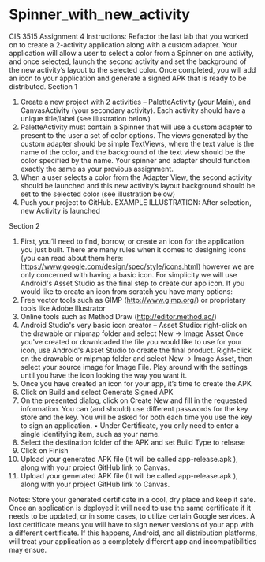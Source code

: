 # Spinner_with_new_activity

CIS 3515 Assignment 4
Instructions: Refactor the last lab that you worked on to create a 2-activity application along with a custom adapter. Your application will allow a user to select a color from a Spinner on one activity, and once selected, launch the second activity and set the background of the new activity’s layout to the selected color. Once completed, you will add an icon to your application and generate a signed APK that is ready to be distributed.
Section 1
1. Create a new project with 2 activities – PaletteActivity (your Main), and CanvasActivity (your secondary activity). Each activity should have a unique title/label (see illustration below)
2. PaletteActivity must contain a Spinner that will use a custom adapter to present to the user a set of color options. The views generated by the custom adapter should be simple TextViews, where the text value is the name of the color, and the background of the text view should be the color specified by the name. Your spinner and adapter should function exactly the same as your previous assignment.
3. When a user selects a color from the Adapter View, the second activity should be launched and this new activity’s layout background should be set to the selected color (see illustration below)
4. Push your project to GitHub. EXAMPLE ILLUSTRATION:
  After selection, new Activity is launched
 
 Section 2
1. First, you’ll need to find, borrow, or create an icon for the application you just built. There are many rules when it comes to designing icons (you can read about them here: https://www.google.com/design/spec/style/icons.html) however we are only concerned with having a basic icon. For simplicity we will use Android's Asset Studio as the final step to create our app icon.
If you would like to create an icon from scratch you have many options:
1. Free vector tools such as GIMP (http://www.gimp.org/) or proprietary tools like Adobe Illustrator
2. Online tools such as Method Draw (http://editor.method.ac/)
3. Android Studio's very basic icon creator – Asset Studio: right-click on the drawable
or mipmap folder and select New → Image Asset
Once you've created or downloaded the file you would like to use for your icon, use Android's Asset Studio to create the final product. Right-click on the drawable or mipmap folder and select New → Image Asset, then select your source image for Image File. Play around with the settings until you have the icon looking the way you want it.
2. Once you have created an icon for your app, it’s time to create the APK
1. Click on Build and select Generate Signed APK
2. On the presented dialog, click on Create New and fill in the requested information. You can (and should) use different passwords for the key store and the key. You will be asked for both each time you use the key to sign an application.
▪ Under Certificate, you only need to enter a single identifying item, such as your name.
3. Select the destination folder of the APK and set Build Type to release
4. Click on Finish
5. Upload your generated APK file (It will be called app-release.apk ), along with your project GitHub link to Canvas.
3. Upload your generated APK file (It will be called app-release.apk ), along with your project GitHub link to Canvas.
 
Notes:
Store your generated certificate in a cool, dry place and keep it safe. Once an application is deployed it will need to use the same certificate if it needs to be updated, or in some cases, to utilize certain Google services. A lost certificate means you will have to sign newer versions of your app with a different certificate. If this happens, Android, and all distribution platforms, will treat your application as a completely different app and incompatibilities may ensue.
